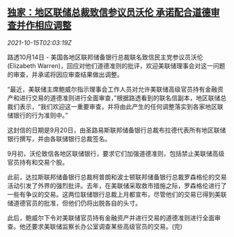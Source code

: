 <!--1634265063000-->
[独家：地区联储总裁致信参议员沃伦 承诺配合道德审查并作相应调整](https://cn.reuters.com/article/us-senator-warren-fed-1015-idCNKBS2H5059)
------

<div><i>2021-10-15T02:03:19Z</i></div><p>路透10月14日 - 美国各地区联邦储备银行总裁联名致信民主党参议员沃伦(Elizabeth Warren)，回应对他们道德准则的批评，欢迎美联储理事会对这一问题的审查，并承诺将因应审查结果做出调整。</p><p>“最近，美联储主席鲍威尔指示理事会工作人员对允许美联储高级官员持有金融资产和进行交易的道德准则进行全面审查，”根据路透看到的联名信副本，地区联储总裁们表示，“我们欢迎这一重要审查，并将由此产生的任何调整落实到各家地区联储银行的行为准则中。”</p><p>这封信的日期是9月20日，由圣路易斯联邦储备银行总裁布拉德代表所有地区联储银行撰写，并由各联储银行总裁签名。</p><p>9月初，沃伦致信各地区联储银行，要求它们加强道德准则，包括禁止美联储高级官员持有和交易个股。</p><p>此前，达拉斯联邦储备银行总裁柯普朗和波士顿联邦储备银行总裁罗森格伦的交易活动引发了外界的强烈批评。去年，在美联储采取救市措施之际，罗森格伦进行了一些有争议的交易。这两位联储银行总裁上月都宣布，尽管他们的交易已得到美联储道德官员的批准，但他们仍将出脱各自的头寸。</p><p>此后，鲍威尔下令对美联储官员持有金融资产并进行交易的道德准则进行全面审查。他还要求美联储监察长办公室调查某些高级官员的交易。(完)</p>

